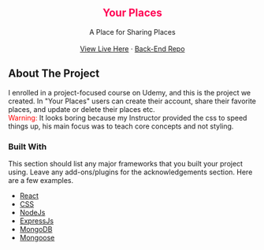 <div align="center">
  <h2 align="center" style="color:#f05">Your Places</h2>
  <p align="center">
    A Place for Sharing Places
    <br />
    <br />
    <a href="https://your-places.netlify.app/">View Live Here</a>
    ·
    <a href="https://github.com/Abhijeet199/your-places-api">Back-End Repo</a>
  </p>
</div>


<!-- ABOUT THE PROJECT -->
## About The Project

I enrolled in a project-focused course on Udemy, and this is the project we created. In "Your Places" users can create their account, share their favorite places, and update or delete their places etc. <br />
<span style="color: red">Warning:</span> It looks boring because my Instructor provided the css to speed things up, his main focus was to teach core concepts and not styling.

### Built With

This section should list any major frameworks that you built your project using. Leave any add-ons/plugins for the acknowledgements section. Here are a few examples.
* [React](https://reactjs.org/)
* [CSS](https://en.wikipedia.org/wiki/CSS)
* [NodeJs](https://nodejs.org/)
* [ExpressJs](https://expressjs.com/)
* [MongoDB](https://www.mongodb.com/)
* [Mongoose](https://mongoosejs.com/)
